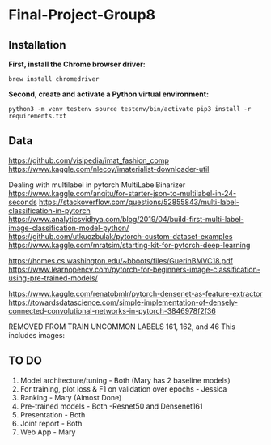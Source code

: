 # Final-Project-Group8

## Installation

**First, install the Chrome browser driver:**

`brew install chromedriver`

**Second, create and activate a Python virtual environment:** 

`python3 -m venv testenv
source testenv/bin/activate
pip3 install -r requirements.txt`

## Data
https://github.com/visipedia/imat_fashion_comp
https://www.kaggle.com/nlecoy/imaterialist-downloader-util

Dealing with multilabel in pytorch
MultiLabelBinarizer
https://www.kaggle.com/anqitu/for-starter-json-to-multilabel-in-24-seconds
https://stackoverflow.com/questions/52855843/multi-label-classification-in-pytorch
https://www.analyticsvidhya.com/blog/2019/04/build-first-multi-label-image-classification-model-python/
https://github.com/utkuozbulak/pytorch-custom-dataset-examples
https://www.kaggle.com/mratsim/starting-kit-for-pytorch-deep-learning

https://homes.cs.washington.edu/~bboots/files/GuerinBMVC18.pdf
https://www.learnopencv.com/pytorch-for-beginners-image-classification-using-pre-trained-models/

https://www.kaggle.com/renatobmlr/pytorch-densenet-as-feature-extractor
https://towardsdatascience.com/simple-implementation-of-densely-connected-convolutional-networks-in-pytorch-3846978f2f36

REMOVED FROM TRAIN UNCOMMON LABELS 161, 162, and 46
This includes images: 

## TO DO
1) Model architecture/tuning - Both (Mary has 2 baseline models)
2) For training, plot loss & F1 on validation over epochs - Jessica
3) Ranking - Mary (Almost Done)
4) Pre-trained models - Both
-Resnet50 and Densenet161
5) Presentation - Both
6) Joint report - Both
7) Web App - Mary 
